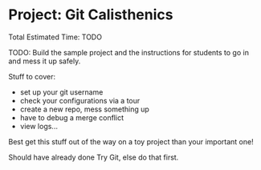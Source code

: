 # Project: Git Calisthenics
Total Estimated Time: TODO

TODO: Build the sample project and the instructions for students to go in and mess it up safely.

Stuff to cover:

* set up your git username
* check your configurations via a tour
* create a new repo, mess something up
* have to debug a merge conflict
* view logs... 
 
Best get this stuff out of the way on a toy project than your important one!  

Should have already done Try Git, else do that first.
